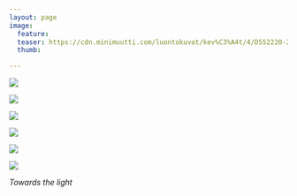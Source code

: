 ```yaml
---
layout: page
image:
  feature:
  teaser: https://cdn.minimuutti.com/luontokuvat/kev%C3%A4t/4/DS52220-245px.jpg
  thumb:

---
```


![](https://cdn.minimuutti.com/luontokuvat/kev%C3%A4t/4/DS52215-800px.jpg)

![](https://cdn.minimuutti.com/luontokuvat/kev%C3%A4t/4/DS52220-800px.jpg)

![](https://cdn.minimuutti.com/luontokuvat/kev%C3%A4t/4/DS52249-800px.jpg)

![](https://cdn.minimuutti.com/luontokuvat/kev%C3%A4t/4/DS52254-800px.jpg)

![](https://cdn.minimuutti.com/luontokuvat/kev%C3%A4t/4/DS52263-800px.jpg)

![](https://cdn.minimuutti.com/luontokuvat/kev%C3%A4t/4/DS52277-800px.jpg)

*Towards the light*
